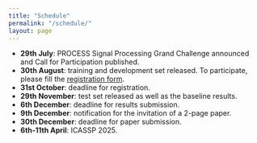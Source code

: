 ```yaml
---
title: "Schedule"
permalink: "/schedule/"
layout: page
---
```


* **29th July**: PROCESS Signal Processing Grand Challenge announced and Call for Participation published.
* **30th August**: training and development set released. To participate, please fill the [registration form](https://forms.gle/wqYszj7ZxibTd2rP9).
* **31st October**: deadline for registration.
* **29th November**: test set released as well as the baseline results.
* **6th December**: deadline for results submission.
* **9th December**: notification for the invitation of a 2-page paper.
* **30th December**: deadline for paper submission.
* **6th-11th April**: ICASSP 2025.